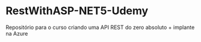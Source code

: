 # RestWithASP-NET5-Udemy
Repositório para o curso criando uma API REST do zero absoluto + implante na Azure

